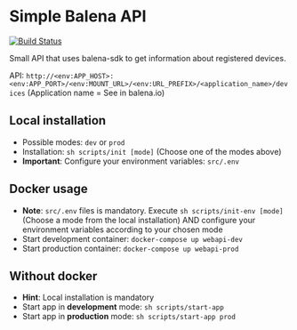 # Simple Balena API

[![Build Status](https://travis-ci.com/smart-coffee/balena-api.svg?branch=master)](https://travis-ci.com/smart-coffee/balena-api)

Small API that uses balena-sdk to get information about registered devices.

API: `http://<env:APP_HOST>:<env:APP_PORT>/<env:MOUNT_URL>/<env:URL_PREFIX>/<application_name>/devices`
(Application name = See in balena.io)

## Local installation

* Possible modes: `dev` or `prod`
* Installation: `sh scripts/init [mode]` (Choose one of the modes above)
* **Important**: Configure your environment variables: `src/.env`

## Docker usage

* **Note**: `src/.env` files is mandatory. Execute `sh scripts/init-env [mode]` (Choose a mode from the local installation) AND configure your environment variables according to your chosen mode
* Start development container: `docker-compose up webapi-dev`
* Start production container: `docker-compose up webapi-prod`

## Without docker

* **Hint**: Local installation is mandatory
* Start app in **development** mode: `sh scripts/start-app`
* Start app in **production** mode: `sh scripts/start-app prod`